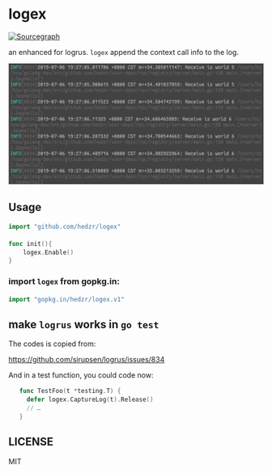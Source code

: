 # logex

[![Sourcegraph](https://sourcegraph.com/github.com/hedzr/logex/-/badge.svg)](https://sourcegraph.com/github.com/hedzr/logex?badge)

an enhanced for logrus. `logex` append the context call info to the log.



![image-20190706194022859](assets/image-20190706194022859.png)



## Usage

```go
import "github.com/hedzr/logex"

func init(){
	logex.Enable()
}
```

### import `logex` from gopkg.in:

```go
import "gopkg.in/hedzr/logex.v1"
```


## make `logrus` works in `go test`

The codes is copied from:

https://github.com/sirupsen/logrus/issues/834

And in a test function, you could code now:

```go
   func TestFoo(t *testing.T) {
     defer logex.CaptureLog(t).Release()
     // …
   }
```

## LICENSE

MIT
